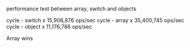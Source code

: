 performance test between array, switch and objects

cycle - switch x 15,906,876 ops/sec
cycle - array x 35,400,745 ops/sec
cycle - object x 11,176,786 ops/sec

Array wins